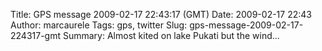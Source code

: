 Title: GPS message 2009-02-17 22:43:17 (GMT)
Date: 2009-02-17 22:43
Author: marcaurele
Tags: gps, twitter
Slug: gps-message-2009-02-17-224317-gmt
Summary: Almost kited on lake Pukati but the wind...

<div id="gmap_20090217_144317" class="gmap"></div><script type="text/javascript">var gmap_20090217_144317={latitude:-44.0528,longitude:170.135,date:"2009-02-17 22:43:17 GMT",message:"Almost kited on lake Pukati but the wind dropped when I was ready. Tijn, were you around? At least I got a shower!"};</script><script type="text/javascript" src="http://maps.google.com/maps?file=api&v=2&key=ABQIAAAAQAIOvERX26PIpIrh8sl_gRTtWEQBmOtJcMt1yzdnv7RWxqz1XxS_KYfmkM8Ye2Ypnzn4_F4H1HTKLQ"></script><script type="text/javascript" src="/theme/js/syl_googlemaps.js"></script>
